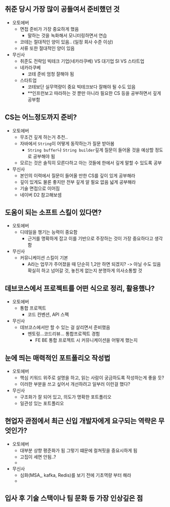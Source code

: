 ## 취준 당시 가장 많이 공들여서 준비했던 것
- 오토에버
	- 면접 준비가 가장 중요하게 했음
		- 말하는 것을 녹화해서 모니터링하면서 연습
	- 코테는 절대적인 양이 있음.. (일정 회사 수준 이상)
	- 서류 또한 절대적인 양이 있음
- 무신사
	- 취준도 전략임 빅테크 기업(네카라쿠베) VS 대기업 SI VS 스타트업 
	- 네카라쿠베
		- 코테 준비 엄청 잘해야 됨 
	- 스타트업 
		- 코테보단 실무역량이 중요 빅테크보다 잘해야 될 수도 있음
		- **인프런보고 따라하는 것 뿐만 아니라 필요한 CS 등을 공부하면서 깊게 공부함 
## CS는 어느정도까지 준비?
- 오토에버
	- 무조건 깊게 하는거 추천.. 
	- 자바에서 `String`이 어떻게 동작하는가 질문 받아봄
		- `String buffer`나 `String builder`깊게 질문이 들어올 것을 예상할 정도로 공부해야 됨
	- 모르는 것은 솔직히 모른다하고 아는 것들에 한에서 깊게 말할 수 있도록 공부
- 무신사
	- 본인의 이력에서 질문이 들어올 만한 CS를 깊이 있게 공부해라 
	- 깊이 있게도 물론 좋지만 전부 깊게 알 필요 없음 넓게 공부해라 
	- 기술 면접으로 이어짐 
	- 네이버 D2 참고해보셈 
## 도움이 되는 소프트 스킬이 있다면?
- 오토에버
	- 디테일을 챙기는 능력이 중요함 
		- 근거를 명확하게 잡고 이를 기반으로 주장하는 것이 가장 중요하다고 생각함
- 무신사
	- 커뮤니케이션 스킬이 기본
		- A라는 업무가 주어졌을 때 단순히 1,2만 하면 되겠지? -> 아닐 수도 있음 확실히 하고 넘어갈 것, 놓친게 없는지 분명하게 의사소통할 것 
## 데브코스에서 프로젝트를 어떤 식으로 정리, 활용했나?
- 오토에버
	- 통합 프로젝트 
		- 코드 컨벤션, API 스펙 
- 무신사
	- 데브코스에서만 할 수 있는 걸 살리면서 준비했음
		- 멘토링...코드리뷰... 통합프로젝트 경험
			- FE BE 통합 프로젝트 시 커뮤니케이션을 어떻게 했는지 

## 눈에 띄는 매력적인 포트폴리오 작성법
- 오토에버
	- 핵심 키워드 위주로 설명을 하고, 읽는 사람이 궁금하도록 작성하는게 좋을 듯?
	- 이러한 부분을 쓰고 싶어서 개선하려고 일부러 이런걸 했다?
- 무신사 
	- 구조화가 잘 되어 있고, 의도가 명확한 포트폴리오
	- 일관성 있는 포트폴리오 

## 현업자 관점에서 최근 신입 개발자에게 요구되는 역략은 무엇인가?
- 오토에버
	- 대부분 상향 평준화가 됨 그렇기 떄문에 컬쳐핏을 중요시하게 됨 
	- 고집이 세면 안됨..?
	- 
- 무신사
	- 심화(MSA,, kafka, Redis)를 보기 전에 기초역량 부터 해라 
	- 

## 입사 후 기술 스택이나 팀 문화 등 가장 인상깊은 점